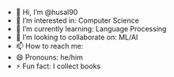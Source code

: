 - 👋 Hi, I’m @husal90
- 👀 I’m interested in: Computer Science
- 🌱 I’m currently learning: Language Processing
- 💞️ I’m looking to collaborate on: ML/AI
- 📫 How to reach me:
- 😄 Pronouns: he/him
- ⚡ Fun fact: I collect books

<!---
husal90/husal90 is a ✨ special ✨ repository because its `README.md` (this file) appears on your GitHub profile.
You can click the Preview link to take a look at your changes.
--->
